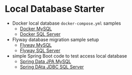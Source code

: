# Local Database Starter

* Docker local database `docker-compose.yml` samples
  - [Docker MySQL](./local-mysql/README.md)
  - [Docker SQL Server](./local-mssql/README.md)
* Flyway database migration sample setup
  - [Flyway MySQL](./flyway-mysql/README.md)
  - [Flyway SQL Server](./flyway-mssql/README.md)
* simple Spring Boot code to test access local database
  - [Spring Data JPA MySQL](./accessing-data-mysql/README.md)
  - [Spring DAta JDBC SQL Server](./accessing-data-mssql/README.md)
